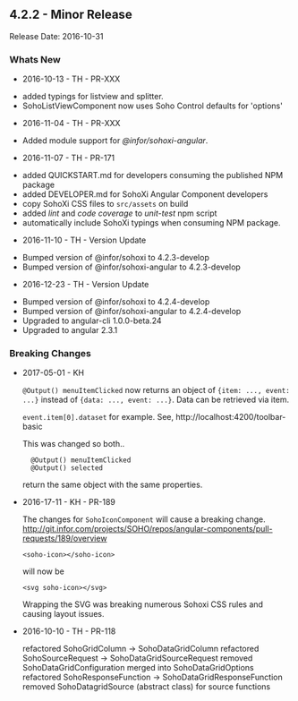 ## 4.2.2 - Minor Release
Release Date: 2016-10-31

### Whats New
* 2016-10-13 - TH - PR-XXX
 - added typings for listview and splitter.
 - SohoListViewComponent now uses Soho Control defaults for 'options'
* 2016-11-04 - TH - PR-XXX
 - Added module support for _@infor/sohoxi-angular_.
* 2016-11-07 - TH - PR-171 
 - added QUICKSTART.md for developers consuming the published NPM package
 - added DEVELOPER.md for SohoXi Angular Component developers
 - copy SohoXi CSS files to `src/assets` on build
 - added _lint_ and _code coverage_ to _unit-test_ npm script
 - automatically include SohoXi typings when consuming NPM package.
* 2016-11-10 - TH - Version Update
 - Bumped version of @infor/sohoxi to 4.2.3-develop
 - Bumped version of @infor/sohoxi-angular to 4.2.3-develop
 * 2016-12-23 - TH - Version Update
 - Bumped version of @infor/sohoxi to 4.2.4-develop
 - Bumped version of @infor/sohoxi-angular to 4.2.4-develop
 - Upgraded to angular-cli 1.0.0-beta.24
 - Upgraded to angular 2.3.1

### Breaking Changes

* 2017-05-01 - KH

    `@Output() menuItemClicked` now returns an object of `{item: ..., event: ...}`
    instead of `{data: ..., event: ...}`. Data can be retrieved via item. 
    
    `event.item[0].dataset` for example. See, http://localhost:4200/toolbar-basic
    
    This was changed so both.. 
    ```
      @Output() menuItemClicked
      @Output() selected 
    ```
    return the same object with the same properties.

* 2016-17-11 - KH - PR-189 
    
    The changes for `SohoIconComponent` will cause a breaking change. 
    http://git.infor.com/projects/SOHO/repos/angular-components/pull-requests/189/overview
    
    ```<soho-icon></soho-icon>```
    
    will now be
    
    ```<svg soho-icon></svg>```
    
    Wrapping the SVG was breaking numerous Sohoxi CSS rules and causing layout issues.

* 2016-10-10 - TH - PR-118
    
    refactored SohoGridColumn -> SohoDataGridColumn
    refactored SohoSourceRequest -> SohoDataGridSourceRequest
    removed SohoDataGridConfiguration merged into SohoDataGridOptions
    refactored SohoResponseFunction -> SohoDataGridResponseFunction
    removed SohoDatagridSource (abstract class) for source functions
